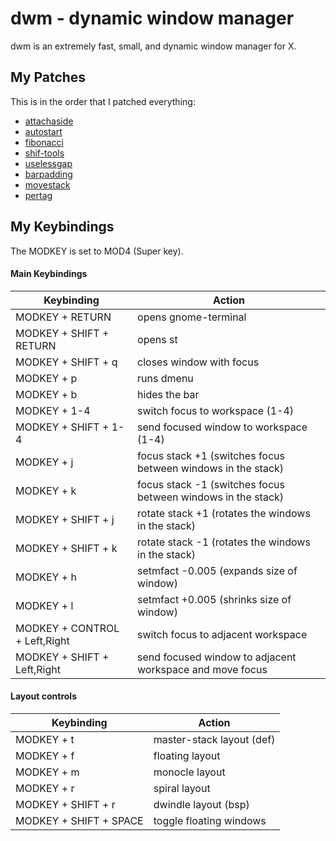 # dwm - dynamic window manager

dwm is an extremely fast, small, and dynamic window manager for X.

## My Patches

This is in the order that I patched everything:

- [attachaside](https://dwm.suckless.org/patches/attachaside/)
- [autostart](https://dwm.suckless.org/patches/autostart/)
- [fibonacci](https://dwm.suckless.org/patches/fibonacci/)
- [shif-tools](https://dwm.suckless.org/patches/shift-tools/)
- [uselessgap](https://dwm.suckless.org/patches/uselessgap/)
- [barpadding](https://dwm.suckless.org/patches/barpadding/)
- [movestack](https://dwm.suckless.org/patches/movestack/)
- [pertag](https://dwm.suckless.org/patches/pertag/)

## My Keybindings

The MODKEY is set to MOD4 (Super key).

#### Main Keybindings

 Keybinding              | Action                                                        |
|-------------------------------|--------------------------------------------------------------|
| MODKEY + RETURN               | opens gnome-terminal                                         |
| MODKEY + SHIFT + RETURN       | opens st                                                     |
| MODKEY + SHIFT + q            | closes window with focus                                     |
| MODKEY + p                    | runs dmenu                                                   |
| MODKEY + b                    | hides the bar                                                |
| MODKEY + 1-4                  | switch focus to workspace (1-4)                              |
| MODKEY + SHIFT + 1-4          | send focused window to workspace (1-4)                       |
| MODKEY + j                    | focus stack +1 (switches focus between windows in the stack) |
| MODKEY + k                    | focus stack -1 (switches focus between windows in the stack) |
| MODKEY + SHIFT + j            | rotate stack +1 (rotates the windows in the stack)           |
| MODKEY + SHIFT + k            | rotate stack -1 (rotates the windows in the stack)           |
| MODKEY + h                    | setmfact -0.005 (expands size of window)                     |
| MODKEY + l                    | setmfact +0.005 (shrinks size of window)                     |
| MODKEY + CONTROL + Left,Right | switch focus to adjacent workspace                           |
| MODKEY + SHIFT   + Left,Right | send focused window to adjacent workspace and move focus     |


#### Layout controls

| Keybinding             | Action                     |
|------------------------|----------------------------|
| MODKEY + t             | master-stack layout (def)  |
| MODKEY + f             | floating layout            |
| MODKEY + m             | monocle layout             |
| MODKEY + r             | spiral layout              |
| MODKEY + SHIFT + r     | dwindle layout (bsp)       |
| MODKEY + SHIFT + SPACE | toggle floating windows    |

